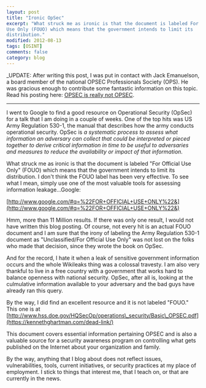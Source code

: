 ```yaml
---
layout: post
title: "Ironic OpSec"
excerpt: "What struck me as ironic is that the document is labeled For Official
Use Only (FOUO) which means that the government intends to limit its
distribution."
modified: 2012-08-13
tags: [OSINT]
comments: false
category: blog
---
```


_UPDATE: After writing this post, I was put in contact with Jack Emanuelson,
a board member of the national OPSEC Professionals Society (OPS).  He was
gracious enough to contribute some fantastic information on this topic.  Read
his posting here: [OPSEC is really not OPSEC](/blog/opsec-is-really-not-opsec/).

---

I went to Google to find a good resource on Operational Security (OpSec) for a
talk that I am doing in a couple of weeks.  One of the top hits was US Army
Regulation 530-1, the manual that describes how the army conducts operational
security.  OpSec is _a systematic process to assess what information an
adversary can collect that could be interpreted or pieced together to derive
critical information in time to be useful to adversaries and measures to reduce
the availability or impact of that information._

What struck me as ironic is that the document is labeled "For Official Use
Only" (FOUO) which means that the government intends to limit its distribution.
 I don't think the FOUO label has been very effective.  To see what I mean,
simply use one of the most valuable tools for assessing information
leakage...Google:

[http://www.google.com/#q=%22FOR+OFFICIAL+USE+ONLY%22&](http://www.google.com/#q=%22FOR+OFFICIAL+USE+ONLY%22&)

Hmm, more than 11 Million results.  If there was only one result, I would not
have written this blog posting.  Of course, not every hit is an actual FOUO
document and I am sure that the irony of labeling the Army Regulation 530-1
document as "Unclassified/For Official Use Only" was not lost on the folks who
made that decision, since they wrote the book on OpSec.

And for the record, I hate it when a leak of sensitive government information
occurs and the whole Wikileaks thing was a colossal travesty.  I am also very
thankful to live in a free country with a government that works hard to balance
openness with national security.  OpSec, after all is, looking at the
culmulative information available to your adversary and the bad guys have
already ran this query.

By the way, I did find an excellent resource and it is not labeled "FOUO."
This one is at [http://www.hss.doe.gov/HQSecOp/operations\_security/Basic\_OPSEC.pdf](https://kennethghartman.com/dead-link/)

This document covers essential information pertaining OPSEC and is also a
valuable source for a security awareness program on controlling what gets
published on the Internet about your organization and family.

By the way, anything that I blog about does not reflect issues,
vulnerabilities, tools, current initiatives, or security practices at my place
of employment.  I stick to things that interest me, that I teach on, or that
are currently in the news.
